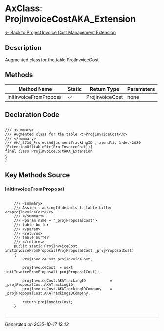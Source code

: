 # AxClass: ProjInvoiceCostAKA_Extension

[← Back to Project Invoice Cost Management Extension](../README.md)

## Description

<summary> Augmented class for the table <c>ProjInvoiceCost</c> </summary>

## Methods

| Method Name | Static | Return Type | Parameters |
|-------------|--------|-------------|------------|
| initInvoiceFromProposal | ✓ | ProjInvoiceCost | none |

## Declaration Code

```xpp

/// <summary>
/// Augmented class for the table <c>ProjInvoiceCost</c>
/// </summary>
/// AKA_2730_ProjectAdjustmentTrackingID , apendli, 1-dec-2020
[ExtensionOf(tableStr(ProjInvoiceCost))]
final class ProjInvoiceCostAKA_Extension
{
}

```

## Key Methods Source

### initInvoiceFromProposal

```xpp

    /// <summary>
    /// Assign trackingId details to table buffer <c>projInvoiceCost</c>
    /// </summary>
    /// <param name = "_projProposalCost">
    /// table buffer
    /// </param>
    /// <returns>
    /// table buffer
    /// </returns>
    public static ProjInvoiceCost initInvoiceFromProposal(ProjProposalCost _projProposalCost)
    {
        ProjInvoiceCost projInvoiceCost;

        projInvoiceCost  = next initInvoiceFromProposal(_projProposalCost);

        projInvoiceCost.AKATrackingID           = _projProposalCost.AKATrackingID;
        projInvoiceCost.AKATrackingIDCompany    = _projProposalCost.AKATrackingIDCompany;

        return projInvoiceCost;
    }


```

---

*Generated on 2025-10-17 15:42*
